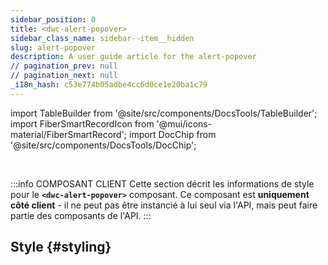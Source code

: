 ```yaml
---
sidebar_position: 0
title: <dwc-alert-popover>
sidebar_class_name: sidebar--item__hidden
slug: alert-popover
description: A user guide article for the alert-popover
// pagination_prev: null
// pagination_next: null
_i18n_hash: c53e774b05adbe4cc6d0ce1e20ba1c79
---
```

import TableBuilder from '@site/src/components/DocsTools/TableBuilder';
import FiberSmartRecordIcon from '@mui/icons-material/FiberSmartRecord';
import DocChip from '@site/src/components/DocsTools/DocChip';

<DocChip chip='shadow' />

<br />

:::info COMPOSANT CLIENT
Cette section décrit les informations de style pour le **`<dwc-alert-popover>`** composant. Ce composant est **uniquement côté client** - il ne peut pas être instancié à lui seul via l'API, mais peut faire partie des composants de l'API.
:::

## Style {#styling}

<TableBuilder name="dwc-alert-popover" clientComponent />
